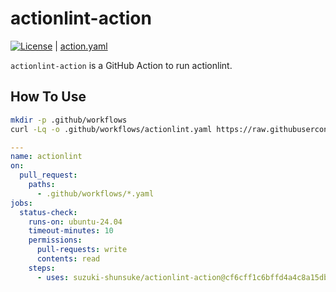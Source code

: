 # actionlint-action

[![License](http://img.shields.io/badge/license-mit-blue.svg?style=flat-square)](https://raw.githubusercontent.com/suzuki-shunsuke/actionlint-action/main/LICENSE) | [action.yaml](action.yaml)

`actionlint-action` is a GitHub Action to run actionlint.

## How To Use

```sh
mkdir -p .github/workflows
curl -Lq -o .github/workflows/actionlint.yaml https://raw.githubusercontent.com/suzuki-shunsuke/actionlint-action/refs/heads/main/.github/workflows/actionlint.yaml
```

```yaml
---
name: actionlint
on:
  pull_request:
    paths:
      - .github/workflows/*.yaml
jobs:
  status-check:
    runs-on: ubuntu-24.04
    timeout-minutes: 10
    permissions:
      pull-requests: write
      contents: read
    steps:
      - uses: suzuki-shunsuke/actionlint-action@cf6cff1c6bffd4a4c8a15db39a3a5870057d1946 # v0.0.2
```
